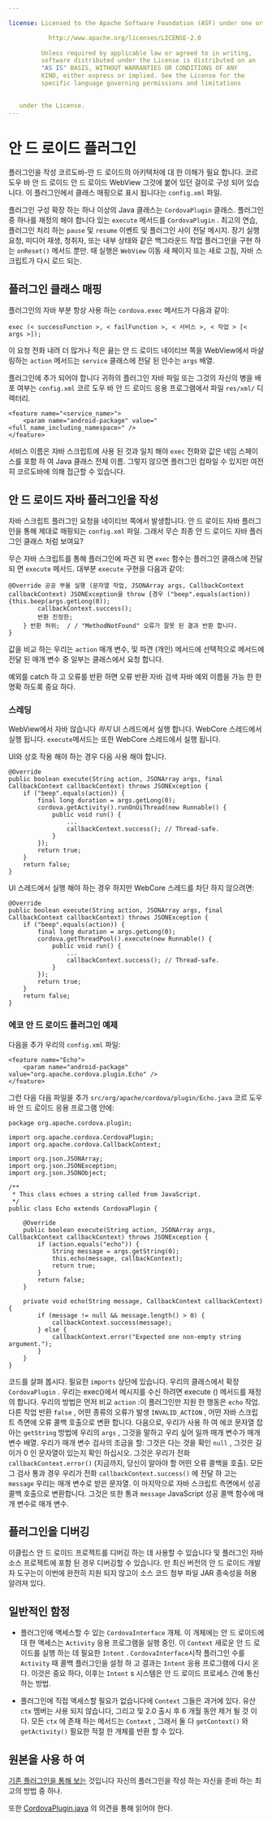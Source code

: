 ```yaml
---

license: Licensed to the Apache Software Foundation (ASF) under one or more contributor license agreements. See the NOTICE file distributed with this work for additional information regarding copyright ownership. The ASF licenses this file to you under the Apache License, Version 2.0 (the "License"); you may not use this file except in compliance with the License. You may obtain a copy of the License at

           http://www.apache.org/licenses/LICENSE-2.0
    
         Unless required by applicable law or agreed to in writing,
         software distributed under the License is distributed on an
         "AS IS" BASIS, WITHOUT WARRANTIES OR CONDITIONS OF ANY
         KIND, either express or implied. See the License for the
         specific language governing permissions and limitations
    

   under the License.
---
```


# 안 드 로이드 플러그인

플러그인을 작성 코르도바-안 드 로이드의 아키텍처에 대 한 이해가 필요 합니다. 코르 도우 바 안 드 로이드 안 드 로이드 WebView 그것에 붙어 있던 걸이로 구성 되어 있습니다. 이 플러그인에서 클래스 매핑으로 표시 됩니다는 `config.xml` 파일.

플러그인 구성 확장 하는 하나 이상의 Java 클래스는 `CordovaPlugin` 클래스. 플러그인 중 하나를 재정의 해야 합니다 있는 `execute` 메서드를 `CordovaPlugin` . 최고의 연습, 플러그인 처리 하는 `pause` 및 `resume` 이벤트 및 플러그인 사이 전달 메시지. 장기 실행 요청, 미디어 재생, 청취자, 또는 내부 상태와 같은 백그라운드 작업 플러그인을 구현 하는 `onReset()` 메서드 뿐만. 때 실행은 `WebView` 이동 새 페이지 또는 새로 고침, 자바 스크립트가 다시 로드 되는.

## 플러그인 클래스 매핑

플러그인의 자바 부분 항상 사용 하는 `cordova.exec` 메서드가 다음과 같이:

    exec (< successFunction >, < failFunction >, < 서비스 >, < 작업 > [< args >]);
    

이 요청 전화 내려 더 많거나 적은 끓는 안 드 로이드 네이티브 쪽을 WebView에서 마샬링하는 `action` 메서드는 `service` 클래스에 전달 된 인수는 `args` 배열.

플러그인에 추가 되어야 합니다 귀하의 플러그인 자바 파일 또는 그것의 자신의 병을 배포 여부는 `config.xml` 코르 도우 바 안 드 로이드 응용 프로그램에서 파일 `res/xml/` 디렉터리.

    <feature name="<service_name>">
        <param name="android-package" value="<full_name_including_namespace>" />
    </feature>
    

서비스 이름은 자바 스크립트에 사용 된 것과 일치 해야 `exec` 전화와 값은 네임 스페이스를 포함 하 여 Java 클래스 전체 이름. 그렇지 않으면 플러그인 컴파일 수 있지만 여전히 코르도바에 의해 접근할 수 있습니다.

## 안 드 로이드 자바 플러그인을 작성

자바 스크립트 플러그인 요청을 네이티브 쪽에서 발생합니다. 안 드 로이드 자바 플러그인을 통해 제대로 매핑되는 `config.xml` 파일. 그래서 무슨 최종 안 드 로이드 자바 플러그인 클래스 처럼 보여요?

무슨 자바 스크립트를 통해 플러그인에 파견 되 면 `exec` 함수는 플러그인 클래스에 전달 되 면 `execute` 메서드. 대부분 `execute` 구현을 다음과 같이:

    @Override 공공 부울 실행 (문자열 작업, JSONArray args, CallbackContext callbackContext) JSONException을 throw {경우 ("beep".equals(action)) {this.beep(args.getLong(0));
            callbackContext.success();
            반환 진정한;
        } 반환 허위;  / / "MethodNotFound" 오류가 잘못 된 결과 반환 합니다.
    }
    

값을 비교 하는 우리는 `action` 매개 변수, 및 파견 (개인) 메서드에 선택적으로 메서드에 전달 된 매개 변수 중 일부는 클래스에서 요청 합니다.

예외를 catch 하 고 오류를 반환 하면 오류 반환 자바 검색 자바 예외 이름을 가능 한 한 명확 하도록 중요 하다.

### 스레딩

WebView에서 자바 않습니다 *하지* UI 스레드에서 실행 합니다. WebCore 스레드에서 실행 됩니다. `execute`메서드는 또한 WebCore 스레드에서 실행 됩니다.

UI와 상호 작용 해야 하는 경우 다음 사용 해야 합니다.

    @Override
    public boolean execute(String action, JSONArray args, final CallbackContext callbackContext) throws JSONException {
        if ("beep".equals(action)) {
            final long duration = args.getLong(0);
            cordova.getActivity().runOnUiThread(new Runnable() {
                public void run() {
                    ...
                    callbackContext.success(); // Thread-safe.
                }
            });
            return true;
        }
        return false;
    }
    

UI 스레드에서 실행 해야 하는 경우 하지만 WebCore 스레드를 차단 하지 않으려면:

    @Override
    public boolean execute(String action, JSONArray args, final CallbackContext callbackContext) throws JSONException {
        if ("beep".equals(action)) {
            final long duration = args.getLong(0);
            cordova.getThreadPool().execute(new Runnable() {
                public void run() {
                    ...
                    callbackContext.success(); // Thread-safe.
                }
            });
            return true;
        }
        return false;
    }
    

### 에코 안 드 로이드 플러그인 예제

다음을 추가 우리의 `config.xml` 파일:

    <feature name="Echo">
        <param name="android-package" value="org.apache.cordova.plugin.Echo" />
    </feature>
    

그런 다음 다음 파일을 추가 `src/org/apache/cordova/plugin/Echo.java` 코르 도우 바 안 드 로이드 응용 프로그램 안에:

    package org.apache.cordova.plugin;
    
    import org.apache.cordova.CordovaPlugin;
    import org.apache.cordova.CallbackContext;
    
    import org.json.JSONArray;
    import org.json.JSONException;
    import org.json.JSONObject;
    
    /**
     * This class echoes a string called from JavaScript.
     */
    public class Echo extends CordovaPlugin {
    
        @Override
        public boolean execute(String action, JSONArray args, CallbackContext callbackContext) throws JSONException {
            if (action.equals("echo")) {
                String message = args.getString(0);
                this.echo(message, callbackContext);
                return true;
            }
            return false;
        }
    
        private void echo(String message, CallbackContext callbackContext) {
            if (message != null && message.length() > 0) {
                callbackContext.success(message);
            } else {
                callbackContext.error("Expected one non-empty string argument.");
            }
        }
    }
    

코드를 살펴 봅시다. 필요한 `imports` 상단에 있습니다. 우리의 클래스에서 확장 `CordovaPlugin` . 우리는 exec()에서 메시지를 수신 하려면 execute () 메서드를 재정의 합니다. 우리의 방법은 먼저 비교 `action` :이 플러그인만 지원 한 행동은 `echo` 작업. 다른 작업 반환 `false` , 어떤 종류의 오류가 발생 `INVALID_ACTION` , 어떤 자바 스크립트 측면에 오류 콜백 호출으로 변환 합니다. 다음으로, 우리가 사용 하 여 에코 문자열 잡아는 `getString` 방법에 우리의 `args` , 그것을 말하고 우리 싶어 일까 매개 변수가 매개 변수 배열. 우리가 매개 변수 검사의 조금을 할: 그것은 다는 것을 확인 `null` , 그것은 길이가 0 인 문자열이 있는지 확인 하십시오. 그것은 우리가 전화 `callbackContext.error()` (지금까지, 당신이 알아야 할 어떤 오류 콜백을 호출). 모든 그 검사 통과 경우 우리가 전화 `callbackContext.success()` 에 전달 하 고는 `message` 우리는 매개 변수로 받은 문자열. 이 마지막으로 자바 스크립트 측면에서 성공 콜백 호출으로 변환합니다. 그것은 또한 통과 `message` JavaScript 성공 콜백 함수에 매개 변수로 매개 변수.

## 플러그인을 디버깅

이클립스 안 드 로이드 프로젝트를 디버깅 하는 데 사용할 수 있습니다 및 플러그인 자바 소스 프로젝트에 포함 된 경우 디버깅할 수 있습니다. 만 최신 버전의 안 드 로이드 개발자 도구는이 이번에 완전히 지원 되지 않고이 소스 코드 첨부 파일 JAR 종속성을 허용 알려져 있다.

## 일반적인 함정

*   플러그인에 액세스할 수 있는 `CordovaInterface` 개체. 이 개체에는 안 드 로이드에 대 한 액세스는 `Activity` 응용 프로그램을 실행 중인. 이 `Context` 새로운 안 드 로이드를 실행 하는 데 필요한 `Intent` . `CordovaInterface`시작 플러그인 수를 `Activity` 때 콜백 플러그인을 설정 하 고 결과는 `Intent` 응용 프로그램에 다시 온다. 이것은 중요 하다, 이후는 `Intent` s 시스템은 안 드 로이드 프로세스 간에 통신 하는 방법.

*   플러그인에 직접 액세스할 필요가 없습니다에 `Context` 그들은 과거에 있다. 유산 `ctx` 멤버는 사용 되지 않습니다, 그리고 및 2.0 출시 후 6 개월 동안 제거 될 것 이다. 모든 `ctx` 에 존재 하는 메서드는 `Context` , 그래서 둘 다 `getContext()` 와 `getActivity()` 필요한 적절 한 개체를 반환 할 수 있다.

## 원본을 사용 하 여

[기존 플러그인을 통해 보는][1] 것입니다 자신의 플러그인을 작성 하는 자신을 준비 하는 최고의 방법 중 하나.

 [1]: https://github.com/apache/cordova-android/tree/master/framework/src/org/apache/cordova

또한 [CordovaPlugin.java][2] 의 의견을 통해 읽어야 한다.

 [2]: https://github.com/apache/cordova-android/blob/master/framework/src/org/apache/cordova/CordovaPlugin.java